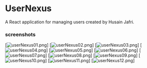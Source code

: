 
# UserNexus

A React application for managing users created by Husain Jafri.


### screenshots

[![userNexus01.png](https://raw.githubusercontent.com/userNexus01/public/main/userNexus01.png)]
[![userNexus02.png](https://raw.githubusercontent.com/userNexus01/public/main/userNexus02.png)]
[![userNexus03.png](https://raw.githubusercontent.com/userNexus01/public/main/userNexus03.png)]
[![userNexus04.png](https://raw.githubusercontent.com/userNexus01/public/main/userNexus04.png)]
[![userNexus05.png](https://raw.githubusercontent.com/userNexus01/public/main/userNexus05.png)]
[![userNexus06.png](https://raw.githubusercontent.com/userNexus01/public/main/userNexus06.png)]
[![userNexus07.png](https://raw.githubusercontent.com/userNexus01/public/main/userNexus07.png)]
[![userNexus08.png](https://raw.githubusercontent.com/userNexus01/public/main/userNexus08.png)]
[![userNexus09.png](https://raw.githubusercontent.com/userNexus01/public/main/userNexus09.png)]
[![userNexus10.png](https://raw.githubusercontent.com/userNexus01/public/main/userNexus10.png)]
[![userNexus11.png](https://raw.githubusercontent.com/userNexus01/public/main/userNexus11.png)]
[![userNexus12.png](https://raw.githubusercontent.com/userNexus01/public/main/userNexus12.png)]

<!-- add .env in root -->
<!-- VITE_API_URL=https://jsonplaceholder.typicode.com -->
<!-- run commands
npm install
npm run dev
 -->